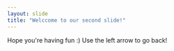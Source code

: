 ```yaml
---
layout: slide 
title: "Welccome to our second slide!"
---
```

Hope you're having fun :)
Use the left arrow to go back!
